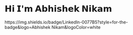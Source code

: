 <h1><a herf="https://github.com/Abhisheknik"> 𝗛𝗶 𝗜'𝗺 𝗔𝗯𝗵𝗶𝘀𝗵𝗲𝗸 𝗡𝗶𝗸𝗮𝗺</h1>
<span a herf="https://www.linkedin.com/in/abhishek-nikam/">https://img.shields.io/badge/LinkedIn-0077B5?style=for-the-badge&logo=Abhishek Nikam&logoColor=white</span>

